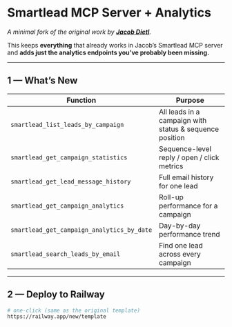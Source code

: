 # Smartlead MCP Server + Analytics  
*A minimal fork of the original work by **[Jacob Dietl](https://github.com/jacob-dietle/smartlead-mcp-server-sse)**.*

This keeps **everything** that already works in Jacob’s Smartlead MCP server and **adds just the analytics endpoints you’ve probably been missing.**

---

## 1 — What’s New

| Function | Purpose |
| --- | --- |
| `smartlead_list_leads_by_campaign` | All leads in a campaign with status & sequence position |
| `smartlead_get_campaign_statistics` | Sequence-level reply / open / click metrics |
| `smartlead_get_lead_message_history` | Full email history for one lead |
| `smartlead_get_campaign_analytics` | Roll-up performance for a campaign |
| `smartlead_get_campaign_analytics_by_date` | Day-by-day performance trend |
| `smartlead_search_leads_by_email` | Find one lead across every campaign |

---

## 2 — Deploy to Railway

```bash
# one-click (same as the original template)
https://railway.app/new/template
